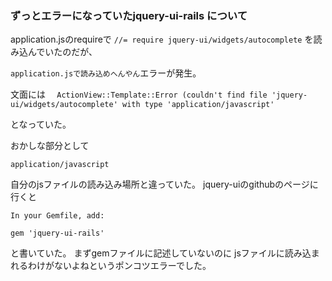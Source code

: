### ずっとエラーになっていたjquery-ui-rails について
application.jsのrequireで
`//= require jquery-ui/widgets/autocomplete`
を読み込んでいたのだが、

`application.jsで読み込めへんやん`エラーが発生。

文面には
`  ActionView::Template::Error (couldn't find file 'jquery-ui/widgets/autocomplete' with type 'application/javascript'`

となっていた。

おかしな部分として

`application/javascript`

自分のjsファイルの読み込み場所と違っていた。
jquery-uiのgithubのページに行くと

```
In your Gemfile, add:

gem 'jquery-ui-rails'
```

と書いていた。
まずgemファイルに記述していないのに
jsファイルに読み込まれるわけがないよねというポンコツエラーでした。
